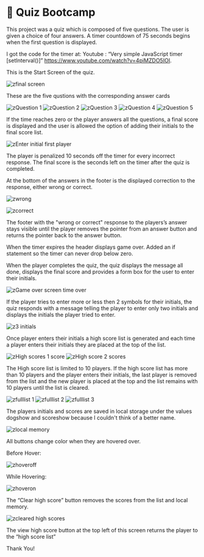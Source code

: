 
# 📖 Quiz Bootcamp
This project was a quiz which is composed of five questions.  The user is given a choice of four answers. A timer countdown of 75 seconds begins when the first question is displayed. 

I got the code for the timer at:  Youtube : “Very simple JavaScript timer [setInterval()]” https://www.youtube.com/watch?v=4piMZDO5IOI.

This is the Start Screen of the quiz.

![zfinal screen](https://github.com/Boilermaker74/Quiz-Bootcamp/assets/135560995/31c59799-1cd8-457e-b9de-a65660455420)

These are the five qustions with the corresponding answer cards

![zQuestion 1](https://github.com/Boilermaker74/Quiz-Bootcamp/assets/135560995/614519ed-03dc-4462-9a09-15ad2e67767d)
![zQuestion 2](https://github.com/Boilermaker74/Quiz-Bootcamp/assets/135560995/fa19bb78-8309-4f95-bdfc-0e2e7821bab1)
![zQuestion 3](https://github.com/Boilermaker74/Quiz-Bootcamp/assets/135560995/48afce03-572f-460f-ad5f-2294f7eeb9b4)
![zQuestion 4](https://github.com/Boilermaker74/Quiz-Bootcamp/assets/135560995/53f4e29a-7f25-4fd1-b948-ba96a94534e2)
![zQuestion 5](https://github.com/Boilermaker74/Quiz-Bootcamp/assets/135560995/12ec8d29-2ed3-4a5e-a60f-3da575ca7d2b)

 If the time reaches zero or the player answers all the questions, a final score is displayed and the user is allowed the option of adding their initials to the final score list. 

![zEnter initial first player](https://github.com/Boilermaker74/Quiz-Bootcamp/assets/135560995/293a6fe8-c8ed-4c7b-b51d-c0c18014e7d0)

The player is penalized 10 seconds off the timer for every incorrect response. The final score is the seconds left on the timer after the quiz is completed.

At the bottom of the answers in the footer is the displayed correction to the response, either wrong or correct.

![zwrong](https://github.com/Boilermaker74/Quiz-Bootcamp/assets/135560995/2892468d-b656-453c-8de7-49adfa8d74d0)

![zcorrect](https://github.com/Boilermaker74/Quiz-Bootcamp/assets/135560995/57514608-a626-46e2-a499-85f40ee56d39)

The footer with the "wrong or correct" response to the players’s answer stays visible until the player removes the pointer from an answer button and returns the pointer back to the answer button.

When the timer expires the header displays game over.   Added an if statement so the timer can never drop below zero.

When the player completes the quiz, the quiz displays the message all done, displays the final score and provides a form box for the user to enter their initials.

![zGame over screen time over](https://github.com/Boilermaker74/Quiz-Bootcamp/assets/135560995/e4e9c1d2-2809-43a3-90d9-d8aac20374d3)


If the player tries to enter more or less then 2 symbols for their initials, the quiz responds with a  message telling the player to enter only two initials and displays the initials the player tried to enter.


![z3 initials](https://github.com/Boilermaker74/Quiz-Bootcamp/assets/135560995/f9b00d37-01d5-4e4f-8199-fc01ec592457)

Once player enters their initials a high score list is generated and each time a player enters their initials they are placed at the top of the list. 

![zHigh scores 1 score](https://github.com/Boilermaker74/Quiz-Bootcamp/assets/135560995/9c2a8acb-a101-43d8-b7ed-ba530ecdf63c)
![zHigh score 2 scores](https://github.com/Boilermaker74/Quiz-Bootcamp/assets/135560995/0b691b4d-48dd-4202-ad78-f6f13f5087cf)

The High score list is limited to 10 players. If the high score list has more than 10 players and the player enters their initials, the last player is removed from the list and the new player is placed at the top and the list remains with 10 players until the list is cleared.

![zfulllist 1](https://github.com/Boilermaker74/Quiz-Bootcamp/assets/135560995/3d87b899-d146-47ad-9265-bcdc6e234348)
![zfulllist 2](https://github.com/Boilermaker74/Quiz-Bootcamp/assets/135560995/346a7d89-4fff-4180-9b1b-a09d9c713f26)
![zfulllist 3](https://github.com/Boilermaker74/Quiz-Bootcamp/assets/135560995/8b3829a7-3bd4-4d48-830a-b0b47300956e)

The players initials and scores are saved in local storage under the values dogshow and scoreshow because I couldn't think of a better name.

![zlocal memory](https://github.com/Boilermaker74/Quiz-Bootcamp/assets/135560995/8163238e-cabb-4bb5-af4d-720f6d109401)

All buttons change color when they are hovered over.

Before Hover:


![zhoveroff](https://github.com/Boilermaker74/Quiz-Bootcamp/assets/135560995/e1691c26-9b2b-40af-87ff-43b54f355a0c)

While Hovering:

![zhoveron](https://github.com/Boilermaker74/Quiz-Bootcamp/assets/135560995/fae8b4e6-589e-4bcc-974d-b586c4585773)

The “Clear high score” button removes the scores from the list and local memory.

![zcleared high scores](https://github.com/Boilermaker74/Quiz-Bootcamp/assets/135560995/1860844d-487b-4266-8865-d5eb454353cb)

The view high score button at the top left of this screen returns the player to the “high score list”

Thank You!
